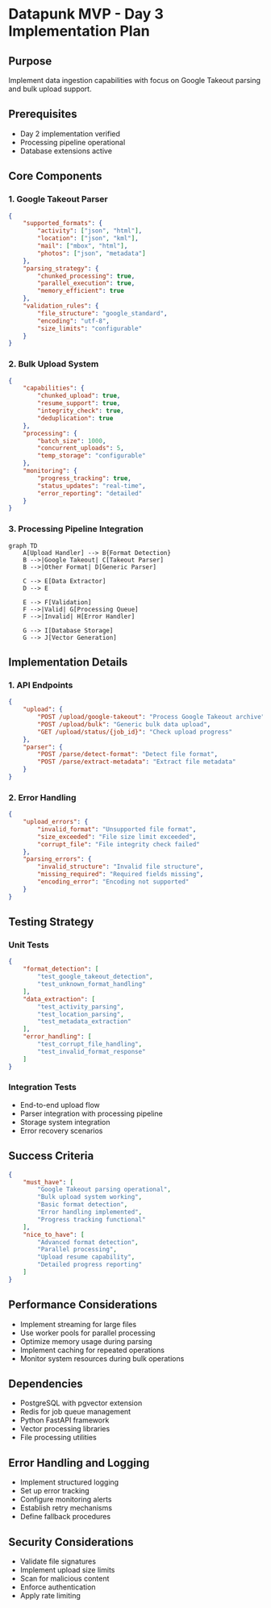 # Datapunk MVP - Day 3 Implementation Plan

## Purpose

Implement data ingestion capabilities with focus on Google Takeout parsing and bulk upload support.

## Prerequisites

- Day 2 implementation verified
- Processing pipeline operational
- Database extensions active

## Core Components

### 1. Google Takeout Parser

```json
{
    "supported_formats": {
        "activity": ["json", "html"],
        "location": ["json", "kml"],
        "mail": ["mbox", "html"],
        "photos": ["json", "metadata"]
    },
    "parsing_strategy": {
        "chunked_processing": true,
        "parallel_execution": true,
        "memory_efficient": true
    },
    "validation_rules": {
        "file_structure": "google_standard",
        "encoding": "utf-8",
        "size_limits": "configurable"
    }
}
```

### 2. Bulk Upload System

```json
{
    "capabilities": {
        "chunked_upload": true,
        "resume_support": true,
        "integrity_check": true,
        "deduplication": true
    },
    "processing": {
        "batch_size": 1000,
        "concurrent_uploads": 5,
        "temp_storage": "configurable"
    },
    "monitoring": {
        "progress_tracking": true,
        "status_updates": "real-time",
        "error_reporting": "detailed"
    }
}
```

### 3. Processing Pipeline Integration

```mermaid
graph TD
    A[Upload Handler] --> B{Format Detection}
    B -->|Google Takeout| C[Takeout Parser]
    B -->|Other Format| D[Generic Parser]
    
    C --> E[Data Extractor]
    D --> E
    
    E --> F[Validation]
    F -->|Valid| G[Processing Queue]
    F -->|Invalid| H[Error Handler]
    
    G --> I[Database Storage]
    G --> J[Vector Generation]
```

## Implementation Details

### 1. API Endpoints

```json
{
    "upload": {
        "POST /upload/google-takeout": "Process Google Takeout archive",
        "POST /upload/bulk": "Generic bulk data upload",
        "GET /upload/status/{job_id}": "Check upload progress"
    },
    "parser": {
        "POST /parse/detect-format": "Detect file format",
        "POST /parse/extract-metadata": "Extract file metadata"
    }
}
```

### 2. Error Handling

```json
{
    "upload_errors": {
        "invalid_format": "Unsupported file format",
        "size_exceeded": "File size limit exceeded",
        "corrupt_file": "File integrity check failed"
    },
    "parsing_errors": {
        "invalid_structure": "Invalid file structure",
        "missing_required": "Required fields missing",
        "encoding_error": "Encoding not supported"
    }
}
```

## Testing Strategy

### Unit Tests

```json
{
    "format_detection": [
        "test_google_takeout_detection",
        "test_unknown_format_handling"
    ],
    "data_extraction": [
        "test_activity_parsing",
        "test_location_parsing",
        "test_metadata_extraction"
    ],
    "error_handling": [
        "test_corrupt_file_handling",
        "test_invalid_format_response"
    ]
}
```

### Integration Tests

- End-to-end upload flow
- Parser integration with processing pipeline
- Storage system integration
- Error recovery scenarios

## Success Criteria

```json
{
    "must_have": [
        "Google Takeout parsing operational",
        "Bulk upload system working",
        "Basic format detection",
        "Error handling implemented",
        "Progress tracking functional"
    ],
    "nice_to_have": [
        "Advanced format detection",
        "Parallel processing",
        "Upload resume capability",
        "Detailed progress reporting"
    ]
}
```

## Performance Considerations

- Implement streaming for large files
- Use worker pools for parallel processing
- Optimize memory usage during parsing
- Implement caching for repeated operations
- Monitor system resources during bulk operations

## Dependencies

- PostgreSQL with pgvector extension
- Redis for job queue management
- Python FastAPI framework
- Vector processing libraries
- File processing utilities

## Error Handling and Logging

- Implement structured logging
- Set up error tracking
- Configure monitoring alerts
- Establish retry mechanisms
- Define fallback procedures

## Security Considerations

- Validate file signatures
- Implement upload size limits
- Scan for malicious content
- Enforce authentication
- Apply rate limiting
